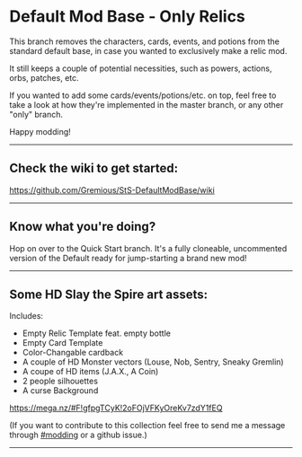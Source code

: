 # Default Mod Base -  Only Relics

This branch removes the characters, cards, events, and potions from the standard default base, in case you wanted to exclusively make a relic mod.

It still keeps a couple of potential necessities, such as powers, actions, orbs, patches, etc.

If you wanted to add some cards/events/potions/etc. on top, feel free to take a look at how they're implemented in the master branch, or any other "only" branch.

Happy modding!

---

## Check the wiki to get started:

https://github.com/Gremious/StS-DefaultModBase/wiki

---

## Know what you're doing?

Hop on over to the Quick Start branch. It's a fully cloneable, uncommented version of the Default ready for jump-starting a brand new mod!

---

## Some HD Slay the Spire art assets:

Includes:
 - Empty Relic Template feat. empty bottle
 - Empty Card Template
 - Color-Changable cardback
 - A couple of HD Monster vectors (Louse, Nob, Sentry, Sneaky Gremlin)
 - A coupe of HD items (J.A.X., A Coin)
 - 2 people silhouettes
 - A curse Background

https://mega.nz/#F!gfpgTCyK!2oFOjVFKyOreKv7zdY1fEQ

(If you want to contribute to this collection feel free to send me a message through [#modding](https://www.megacrit.com/) or a github issue.)

---
